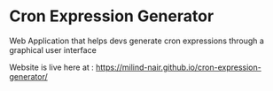 # Cron Expression Generator
Web Application that helps devs generate cron expressions through a graphical user interface

Website is live here at  :  <a href="https://milind-nair.github.io/cron-expression-generator/">https://milind-nair.github.io/cron-expression-generator/ </a>
